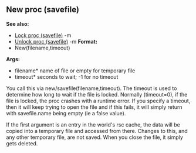 ## New proc (savefile)
**See also:**
*   [Lock proc (savefile)](/ref/savefile/proc/Lock.md) -m
*   [Unlock proc (savefile)](/ref/savefile/proc/Unlock.md) -m<!-- -->
**Format:**
*   New(filename,timeout)
<!-- -->
**Args:**
*   filename* name of file or empty for temporary file
*   timeout* seconds to wait; -1 for no timeout


You call this via new/savefile(filename,timeout). The timeout
is used to determine how long to wait if the file is locked. Normally
(timeout=0), if the file is locked, the proc crashes with a runtime
error. If you specify a timeout, then it will keep trying to open the
file and if this fails, it will simply return with savefile.name being
empty (ie a false value). 

If the first argument is an entry in
the world\'s rsc cache, the data will be copied into a temporary file
and accessed from there. Changes to this, and any other temporary file,
are not saved. When you close the file, it simply gets deleted.